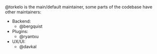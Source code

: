 @torkelo is the main/default maintainer, some parts of the codebase have other maintainers:

- Backend:
  - @bergquist
- Plugins:
  - @ryantxu
- UX/UI:
  - @davkal
